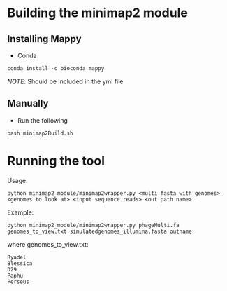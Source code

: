 # Building the minimap2 module
## Installing Mappy

* Conda
```
conda install -c bioconda mappy
```
 *NOTE*: Should be included in the yml file

## Manually
* Run the following
```
bash minimap2Build.sh
```

# Running the tool
Usage:
```
python minimap2_module/minimap2wrapper.py <multi fasta with genomes> <genomes to look at> <input sequence reads> <out path name>
```

Example:
```
python minimap2_module/minimap2wrapper.py phageMulti.fa genomes_to_view.txt simulatedgenomes_illumina.fasta outname

```

where genomes_to_view.txt:
```
Ryadel  
Blessica     
D29      
Paphu     
Perseus  
```
